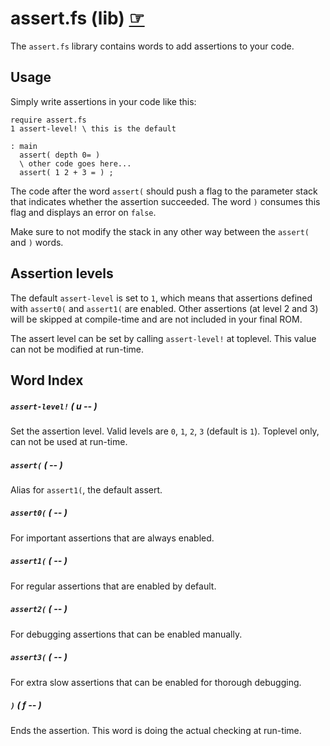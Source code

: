 # assert.fs (lib) [☞](https://github.com/ams-hackers/gbforth/blob/master/lib/assert.fs)

The `assert.fs` library contains words to add assertions to your code.

## Usage

Simply write assertions in your code like this:

```forth
require assert.fs
1 assert-level! \ this is the default

: main
  assert( depth 0= )
  \ other code goes here...
  assert( 1 2 + 3 = ) ;
```

The code after the word `assert(` should push a flag to the parameter stack that
indicates whether the assertion succeeded. The word `)` consumes this flag and
displays an error on `false`.

Make sure to not modify the stack in any other way between the `assert(` and `)`
words.

## Assertion levels

The default `assert-level` is set to `1`, which means that assertions defined
with `assert0(` and `assert1(` are enabled. Other assertions (at level 2 and 3)
will be skipped at compile-time and are not included in your final ROM.

The assert level can be set by calling `assert-level!` at toplevel. This value
can not be modified at run-time.

## Word Index

##### `assert-level!` _( u -- )_

Set the assertion level. Valid levels are `0`, `1`, `2`, `3` (default is `1`).
Toplevel only, can not be used at run-time.

##### `assert(` _( -- )_

Alias for `assert1(`, the default assert.

##### `assert0(` _( -- )_

For important assertions that are always enabled.

##### `assert1(` _( -- )_

For regular assertions that are enabled by default.

##### `assert2(` _( -- )_

For debugging assertions that can be enabled manually.

##### `assert3(` _( -- )_

For extra slow assertions that can be enabled for thorough debugging.

##### `)` _( f -- )_

Ends the assertion. This word is doing the actual checking at run-time.
